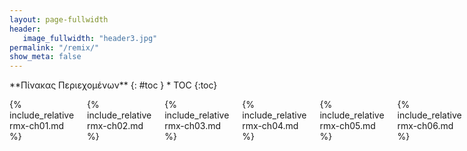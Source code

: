 ```yaml
---
layout: page-fullwidth
header:
   image_fullwidth: "header3.jpg"
permalink: "/remix/"
show_meta: false
---
```


<div class="row">
<div class="medium-4 medium-push-8 columns" markdown="1">
<div class="panel radius" markdown="1">
**Πίνακας Περιεχομένων**
{: #toc }
*  TOC
{:toc}
</div>
</div><!-- /.medium-4.columns -->

<div class="medium-8 medium-pull-4 columns" markdown="1">

{% include_relative rmx-ch01.md %}

{% include_relative rmx-ch02.md %}

{% include_relative rmx-ch03.md %}

{% include_relative rmx-ch04.md %}

{% include_relative rmx-ch05.md %}

{% include_relative rmx-ch06.md %}

{% include license.html %}

</div><!-- /.medium-8.columns -->
</div><!-- /.row -->
